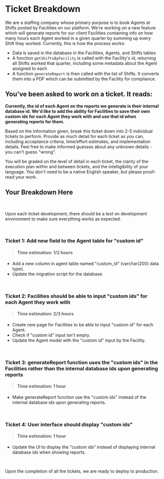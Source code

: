 # Ticket Breakdown

We are a staffing company whose primary purpose is to book Agents at Shifts posted by Facilities on our platform. We're working on a new feature which will generate reports for our client Facilities containing info on how many hours each Agent worked in a given quarter by summing up every Shift they worked. Currently, this is how the process works:

- Data is saved in the database in the Facilities, Agents, and Shifts tables
- A function `getShiftsByFacility` is called with the Facility's id, returning all Shifts worked that quarter, including some metadata about the Agent assigned to each
- A function `generateReport` is then called with the list of Shifts. It converts them into a PDF which can be submitted by the Facility for compliance.

## You've been asked to work on a ticket. It reads:

**Currently, the id of each Agent on the reports we generate is their internal database id. We'd like to add the ability for Facilities to save their own custom ids for each Agent they work with and use that id when generating reports for them.**

Based on the information given, break this ticket down into 2-5 individual tickets to perform. Provide as much detail for each ticket as you can, including acceptance criteria, time/effort estimates, and implementation details. Feel free to make informed guesses about any unknown details - you can't guess "wrong".

You will be graded on the level of detail in each ticket, the clarity of the execution plan within and between tickets, and the intelligibility of your language. You don't need to be a native English speaker, but please proof-read your work.

## Your Breakdown Here

&nbsp;

Upon each ticket development, there should be a test on development environment to make sure everything works as expected.

&nbsp;

### Ticket 1: Add new field to the Agent table for "custom id"

> #### Time estimation: 1/2 hours

- Add a new column in agent table named "custom_id" (varchar(200) data type).
- Update the migration script for the database.

&nbsp;

### Ticket 2: Facilities should be able to input "custom ids" for each Agent they work with

> #### Time estimation: 2/3 hours

- Create new page for Facilities to be able to input "custom id" for each Agent.
- Check if "custom id" input isn't empty.
- Update the Agent model with the "custom id" input by the Facility.

&nbsp;

### Ticket 3: generateReport function uses the "custom ids" in the Facilities rather than the internal database ids upon generating reports

> #### Time estimation: 1 hour

- Make generateReport function use the "custom ids" instead of the internal database ids upon generating reports.

&nbsp;

### Ticket 4: User interface should display "custom ids"

> #### Time estimation: 1 hour

- Update the UI to display the "custom ids" instead of displaying internal database ids when showing reports.

&nbsp;

Upon the completion of all the tickets, we are ready to deploy to production.
